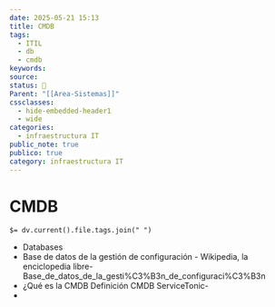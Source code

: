 ```yaml
---
date: 2025-05-21 15:13
title: CMDB
tags:
  - ITIL
  - db
  - cmdb
keywords: 
source: 
status: 📌
Parent: "[[Area-Sistemas]]"
cssclasses:
  - hide-embedded-header1
  - wide
categories:
  - infraestructura IT
public_note: true
publico: true
category: infraestructura IT
---
```

# CMDB
`$= dv.current().file.tags.join(" ")`

- Databases
- Base de datos de la gestión de configuración - Wikipedia, la enciclopedia libre-Base_de_datos_de_la_gesti%C3%B3n_de_configuraci%C3%B3n
- ¿Qué es la CMDB  Definición CMDB  ServiceTonic- 
- 